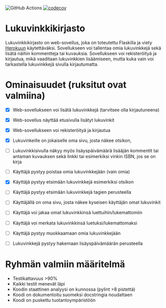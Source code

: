 ![GitHub Actions](https://github.com/MillaKelhu/lukuvinkkikirjasto/workflows/CI/badge.svg)
[![codecov](https://codecov.io/gh/MillaKelhu/lukuvinkkikirjasto/branch/master/graph/badge.svg?token=ZRQYHHZZF9)](https://codecov.io/gh/MillaKelhu/lukuvinkkikirjasto)

# Lukuvinkkikirjasto
Lukuvinkkikirjasto on web-sovellus, joka on toteutettu Flaskilla ja viety [Herokuun](https://ryhma4ohtu2021miniproject.herokuapp.com/) käytettäväksi.
Sovellukseen voi tallentaa omia lukuvinkkejä sekä lisätä näihin kommentteja tai kuvauksia.
Sovellukseen voi rekisteröityä ja kirjautua, mikä vaaditaan lukuvinkkien lisäämiseen, mutta kuka vain voi tarkastella lukuvinkkejä sivulla kirjautumatta.

# Ominaisuudet (ruksitut ovat valmiina)

- [x] Web-sovellukseen voi lisätä lukuvinkkejä (tarvitsee olla kirjautuneena)
- [x] Web-sovellus näyttää etusivulla lisätyt lukuvinkit
- [x] Web-sovellukseen voi rekisteröityä ja kirjautua
- [x] Lukuvinkeille on jokaiselle oma sivu, josta näkee otsikon, 
- [ ] Lukuvinkkisivulla näkyy myös lisäyspäivämäärä lisääjän kommentit tai antaman kuvauksen sekä linkki tai esimerkiksi vinkin ISBN, jos se on kirja
- [ ] Käyttäjä pystyy poistaa omia lukuvinkkejään (vain omia)
- [x] Käyttäjä pystyy etsimään lukuvinkkejä esimerkiksi otsikon
- [ ] Käyttäjä pystyy etsimään lukuvinkkejä tagien perusteella
- [ ] Käyttäjällä on oma sivu, josta näkee kyseisen käyttäjän omat lukuvinkit
- [ ] Käyttäjä voi jakaa omat lukuvinkkinsä luettuihin/lukemattomiin
- [ ] Käyttäjä voi merkata lukuvinkkinsä luetuksi/lukemattomaksi
- [ ] Käyttäjä pystyy muokkaamaan omia lukuvinkkejään
- [ ] Lukuvinkkejä pystyy hakemaan lisäyspäivämäärän perusteella


# Ryhmän valmiin määritelmä
- Testikattavuus >90%
- Kaikki testit menevät läpi
- Koodin staattinen analyysi on kunnossa (pylint >8 pistettä)
- Koodi on dokumentoitu suomeksi docstringia noudattaen
- Koodi on puskettu tuotantoympäristöön
